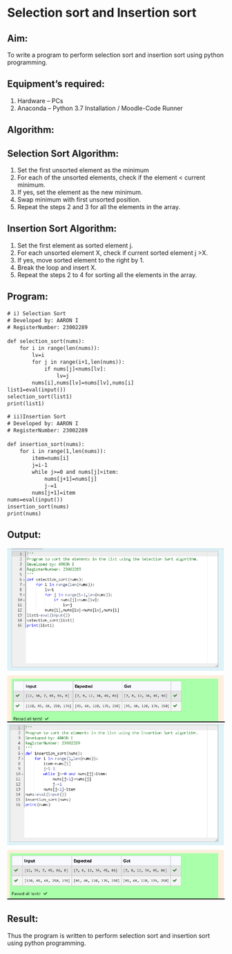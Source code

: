 # Selection sort and Insertion sort
## Aim:
To write a program to perform selection sort and insertion sort using python programming.
## Equipment’s required:
1.	Hardware – PCs
2.	Anaconda – Python 3.7 Installation / Moodle-Code Runner
## Algorithm:
## Selection Sort Algorithm:
1.	Set the first unsorted element as the minimum
2.	For each of the unsorted elements, check if the element < current minimum.
3.	If yes, set the element as the new minimum.
4.	Swap minimum with first unsorted position.
5.	Repeat the steps 2 and 3 for all the elements in the array.
## Insertion Sort Algorithm:
1.	Set the first element as sorted element j.
2.	For each unsorted element X, check if current sorted element j >X.
3.	If yes, move sorted element to the right by 1.
4.	Break the loop and insert X.
5.	Repeat the steps 2 to 4 for sorting all the elements in the array.
## Program:
```
# i) Selection Sort
# Developed by: AARON I
# RegisterNumber: 23002289

def selection_sort(nums):
    for i in range(len(nums)):
        lv=i
        for j in range(i+1,len(nums)):
            if nums[j]<nums[lv]:
                lv=j
        nums[i],nums[lv]=nums[lv],nums[i]
list1=eval(input())
selection_sort(list1)
print(list1)
```
```
# ii)Insertion Sort
# Developed by: AARON I
# RegisterNumber: 23002289

def insertion_sort(nums):
    for i in range(1,len(nums)):
        item=nums[i]
        j=i-1
        while j>=0 and nums[j]>item:
            nums[j+1]=nums[j]
            j-=1
        nums[j+1]=item
nums=eval(input())
insertion_sort(nums)
print(nums)
```

## Output:
![output](/Screenshot%202023-07-26%20141016.png)
![output](/Screenshot%202023-07-26%20141303.png)


## Result:
Thus the program is written to perform selection sort and insertion sort using python programming.

